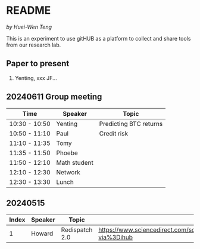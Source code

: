 # README

*by Huei-Wen Teng*


This is an experiment to use gitHUB as a platform to collect and share tools from our research lab. 


## Paper to present


1. Yenting, xxx JF...


## 20240611 Group meeting


| Time | Speaker | Topic |
|----|----|----|
| 10:30 - 10:50 | Yenting | Predicting BTC returns|
| 10:50 - 11:10 | Paul | Credit risk |
| 11:10 - 11:35| Tomy |
|11:35 - 11:50 | Phoebe|
| 11:50 - 12:10| Math student|  
| 12:10 - 12:30| Network|
| 12:30 - 13:30| Lunch |



## 20240515

| Index | Speaker | Topic |Link|
|--|--|--|--|
|1 | Howard | Redispatch 2.0| https://www.sciencedirect.com/science/article/pii/S0306261923017154?via%3Dihub |







